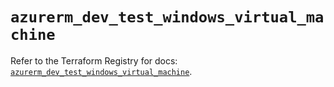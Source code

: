 # `azurerm_dev_test_windows_virtual_machine`

Refer to the Terraform Registry for docs: [`azurerm_dev_test_windows_virtual_machine`](https://registry.terraform.io/providers/hashicorp/azurerm/4.32.0/docs/resources/dev_test_windows_virtual_machine).
